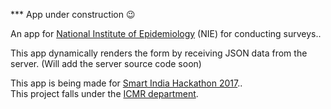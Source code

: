 *** App under construction :wink:

An app for [National Institute of Epidemiology](http://www.nie.gov.in) (NIE) for conducting surveys..

This app dynamically renders the form by receiving JSON data from the server. (Will add the server source code soon)

This app is being made for [Smart India Hackathon 2017](https://innovate.mygov.in/sih2017/)..<br>
This project falls under the [ICMR department](https://innovate.mygov.in/challenges/tablet-based-app-for-collection-of-community-health-data/).